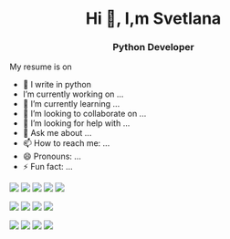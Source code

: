 <h1 align='center'>Hi 👋, I,m Svetlana</h1>
<h3 align='center'>Python Developer</h3>

My resume is on 
- 🔭 I write in python
- I’m currently working on ...
- 🌱 I’m currently learning ...
- 👯 I’m looking to collaborate on ...
- 🤔 I’m looking for help with ...
- 💬 Ask me about ...
- 📫 How to reach me: ...
- 😄 Pronouns: ...
- ⚡ Fun fact: ...



![](https://img.shields.io/badge/Python-blue)
![](https://img.shields.io/badge/Django-blue)
![](https://img.shields.io/badge/RestAPI-blue)
![](https://img.shields.io/badge/Pytest-blue)
![](https://img.shields.io/badge/Unitest-blue)

![](https://img.shields.io/badge/HTML-green)
![](https://img.shields.io/badge/CSS-green)
![](https://img.shields.io/badge/Bootstrap-green)
![](https://img.shields.io/badge/SQL-green)

![](https://img.shields.io/badge/-Docker-red)
![](https://img.shields.io/badge/-Nginx-red)
![](https://img.shields.io/badge/-CI/CD-red)
![](https://img.shields.io/badge/-Linux-red)
